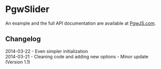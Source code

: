 PgwSlider
=========

An example and the full API documentation are available at [PgwJS.com](http://pgwjs.com/pgwslider/).

Changelog
---------

2014-03-22 - Even simpler initialization  
2014-03-21 - Cleaning code and adding new options - Minor update (Version 1.1)
